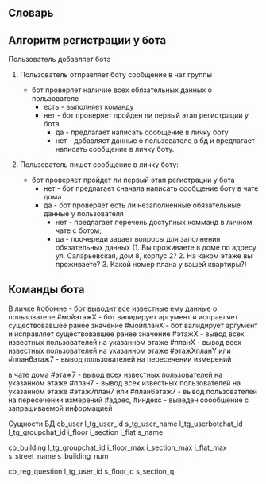 ## Словарь

## Алгоритм регистрации у бота

Пользователь добавляет бота



1. Пользователь отправляет боту сообщение в чат группы
	- бот проверяет наличие всех обязательных данных о пользователе
		- есть - выполняет команду
		- нет  - бот проверяет пройден ли первый этап регистрации у бота
			- да  - предлагает написать сообщение в личку боту
			- нет - добавляет данные о пользователе в бд и предлагает написать сообщение в личку боту.

2. Пользователь пишет сообщение в личку боту:
	- бот проверяет пройдет ли первый этап регистрации у бота
		- нет - бот предлагает сначала написать сообщение боту в чате дома
		- да  - бот проверяет есть ли незаполненные обязательные данные у пользователя
			- нет - предлагает перечень доступных комманд в личном чате с ботом;
			- да  - поочереди задает вопросы для заполнения обязательных данных
				(1. Вы проживаете в доме по адресу ул. Саларьевская, дом 8, корпус 2?
				 2. На каком этаже вы проживаете?
				 3. Какой номер плана у вашей квартиры?)



## Команды бота

В личке
#обомне - бот выводит все известные ему данные о пользователе
#мойэтажX - бот валидирует аргумент и исправляет существовавшее ранее значение
#мойпланX - бот валидирует аргумент и исправляет существовавшее ранее значение
#этажX - вывод всех известных пользователей на указанном этаже
#планX - вывод всех известных пользователей на указанном этаже
#этажXпланY или #план6этаж7 - вывод пользователей на пересечении измерений

в чате дома
#этаж7 - вывод всех известных пользователей на указанном этаже
#план7 - вывод всех известных пользователей на указанном этаже
#этаж7план7 или #план6этаж7 - вывод пользователей на пересечении измерений
#адрес, #индекс - выведен соообщение с запрашиваемой информацией


Сущности БД
cb_user
l_tg_user_id
s_tg_user_name
l_tg_userbotchat_id
l_tg_groupchat_id
i_floor
i_section
i_flat
s_name

cb_building
l_tg_groupchat_id
i_floor_max
i_section_max
i_flat_max
s_street_name
s_building_num

cb_reg_question
l_tg_user_id
s_floor_q
s_section_q

